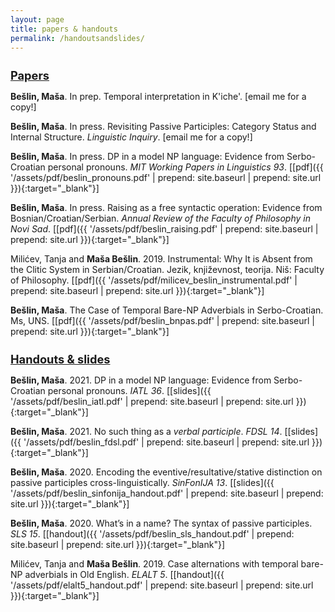 ```yaml
---
layout: page
title: papers & handouts
permalink: /handoutsandslides/
---
```

<h1 style="font-size:130%;"><strong><u>Papers</u></strong></h1>

<strong>Bešlin, Maša</strong>. In prep. Temporal interpretation in K'iche'. \[email me for a copy!\]

<strong>Bešlin, Maša</strong>. In press. Revisiting Passive Participles: Category Status and Internal Structure. _Linguistic Inquiry_. \[email me for a copy!\]

<strong>Bešlin, Maša</strong>. In press. DP in a model NP language: Evidence from Serbo-Croatian personal pronouns. _MIT Working Papers in Linguistics 93_. \[[pdf]({{ '/assets/pdf/beslin_pronouns.pdf' | prepend: site.baseurl | prepend: site.url }}){:target="\_blank"}\]

<strong>Bešlin, Maša</strong>. In press. Raising as a free syntactic operation: Evidence from Bosnian/Croatian/Serbian. _Annual Review of the Faculty of Philosophy in Novi Sad_. \[[pdf]({{ '/assets/pdf/beslin_raising.pdf' | prepend: site.baseurl | prepend: site.url }}){:target="\_blank"}\]

Milićev, Tanja and <strong>Maša Bešlin</strong>. 2019. Instrumental: Why It is Absent from the Clitic System in Serbian/Croatian. Jezik, književnost, teorija. Niš: Faculty of Philosophy. \[[pdf]({{ '/assets/pdf/milicev_beslin_instrumental.pdf' | prepend: site.baseurl | prepend: site.url }}){:target="\_blank"}\]

<strong>Bešlin, Maša</strong>. The Case of Temporal Bare-NP Adverbials in Serbo-Croatian. Ms, UNS. \[[pdf]({{ '/assets/pdf/beslin_bnpas.pdf' | prepend: site.baseurl | prepend: site.url }}){:target="\_blank"}\]


<h1 style="font-size:130%;"><strong><u>Handouts & slides</u></strong></h1>

<strong>Bešlin, Maša</strong>. 2021. DP in a model NP language: Evidence from Serbo-Croatian personal pronouns. _IATL 36_. \[[slides]({{ '/assets/pdf/beslin_iatl.pdf' | prepend: site.baseurl | prepend: site.url }}){:target="\_blank"}\]

<strong>Bešlin, Maša</strong>. 2021. No such thing as a _verbal participle_. _FDSL 14_. \[[slides]({{ '/assets/pdf/beslin_fdsl.pdf' | prepend: site.baseurl | prepend: site.url }}){:target="\_blank"}\]


<strong>Bešlin, Maša</strong>. 2020. Encoding the eventive/resultative/stative distinction on passive participles cross-linguistically.
_SinFonIJA 13_. \[[slides]({{ '/assets/pdf/beslin_sinfonija_handout.pdf' | prepend: site.baseurl | prepend: site.url }}){:target="\_blank"}\]

<strong>Bešlin, Maša</strong>. 2020. What’s in a name? The syntax of passive participles. _SLS 15_. \[[handout]({{ '/assets/pdf/beslin_sls_handout.pdf' | prepend: site.baseurl | prepend: site.url }}){:target="\_blank"}\]

Milićev, Tanja and <strong>Maša Bešlin</strong>. 2019. Case alternations with temporal bare-NP adverbials in Old English. _ELALT 5_. \[[handout]({{ '/assets/pdf/elalt5_handout.pdf' | prepend: site.baseurl | prepend: site.url }}){:target="\_blank"}\]